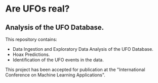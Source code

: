 # Are UFOs real?
## Analysis of the UFO Database.

This repository contains:
* Data Ingestion and Exploratory Data Analysis of the UFO Database.
* Hoax Predictions.
* Identification of the UFO events in the data.

This project has been accepted for publication at the "International Conference on Machine Learning Applications".